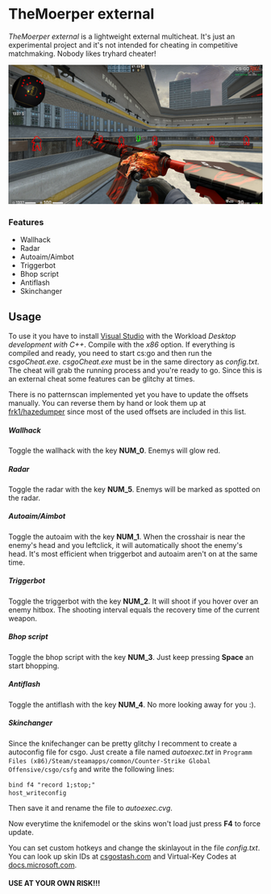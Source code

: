# TheMoerper external

  

*TheMoerper external* is a lightweight external multicheat. It's just an experimental project and it's not intended for cheating in competitive matchmaking. Nobody likes tryhard cheater!

![Preview](https://github.com/TheMoerp/external_csgo_cheat/blob/master/images/themoerper_ext_preview.png)

### Features
- Wallhack
- Radar
- Autoaim/Aimbot
- Triggerbot
- Bhop script
- Antiflash 
- Skinchanger
 
## Usage

To use it you have to install [Visual Studio](https://visualstudio.microsoft.com/de/downloads/) with the Workload *Desktop development with C++*.
Compile with the *x86* option. If everything is compiled and ready, you need to start cs:go and then run the *csgoCheat.exe*. *csgoCheat.exe* must be in the same directory as *config.txt*.
The cheat will grab the running process and you're ready to go.
Since this is an external cheat some features can be glitchy at times.

There is no patternscan implemented yet you have to update the offsets manually. You can reverse them by hand or look them up at [frk1/hazedumper](https://github.com/frk1/hazedumper/blob/master/csgo.cs) since most of the used offsets are included in this list.

##### Wallhack
Toggle the wallhack with the key **NUM_0**. Enemys will glow red.

##### Radar
Toggle the radar with the key **NUM_5**. Enemys will be marked as spotted on the radar.

##### Autoaim/Aimbot
Toggle the autoaim with the key **NUM_1**. When the crosshair is near the enemy's head and you leftclick, it will automatically shoot the enemy's head. It's most efficient when triggerbot and autoaim aren't on at the same time.

##### Triggerbot
Toggle the triggerbot with the key **NUM_2**. It will shoot if you hover over an enemy hitbox. The shooting interval equals the recovery time of the current weapon.

##### Bhop script
Toggle the bhop script with the key **NUM_3**. Just keep pressing **Space** an start bhopping.

##### Antiflash
Toggle the antiflash with the key **NUM_4**. No more looking away for you :).

##### Skinchanger
Since the knifechanger can be pretty glitchy I recomment to create a autoconfig file for csgo. Just create a file named *autoexec.txt* in `Programm Files (x86)/Steam/steamapps/common/Counter-Strike Global Offensive/csgo/csfg` and write the following lines:
    

    bind f4 "record 1;stop;"
    host_writeconfig

  
Then save it and rename the file to *autoexec.cvg*.

Now everytime the knifemodel or the skins won't load just press **F4** to force update.

You can set custom hotkeys and change the skinlayout in the file *config.txt*.
You can look up skin IDs at [csgostash.com](https://csgostash.com/) and Virtual-Key Codes at [docs.microsoft.com](https://docs.microsoft.com/en-us/windows/win32/inputdev/virtual-key-codes).
  

#### USE AT YOUR OWN RISK!!!
